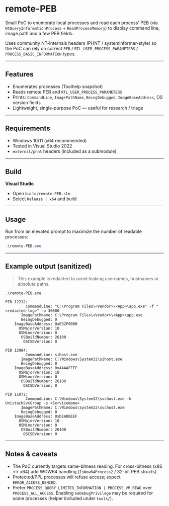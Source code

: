 # remote-PEB

Small PoC to enumerate local processes and read each process' PEB (via `NtQueryInformationProcess` + `ReadProcessMemory`) to display command line, image path and a few PEB fields.

Uses community NT-internals headers (PHNT / systeminformer-style) so the PoC can rely on correct `PEB` / `RTL_USER_PROCESS_PARAMETERS` / `PROCESS_BASIC_INFORMATION` types.

---

## Features

- Enumerates processes (Toolhelp snapshot)
- Reads remote PEB and `RTL_USER_PROCESS_PARAMETERS`
- Prints: `CommandLine`, `ImagePathName`, `BeingDebugged`, `ImageBaseAddress`, OS version fields
- Lightweight, single-purpose PoC — useful for research / triage

---

## Requirements

- Windows 10/11 (x64 recommended)
- Tested in Visual Studio 2022
- `external/phnt` headers (included as a submodule)

---

## Build

**Visual Studio**

* Open `build/remote-PEB.sln`
* Select `Release | x64` and build

---

## Usage

Run from an elevated prompt to maximize the number of readable processes:

```powershell
.\remote-PEB.exe
```

---

## Example output (sanitized)

> This example is redacted to avoid leaking usernames, hostnames or absolute paths.

```
.\remote-PEB.exe

PID 12212:
         CommandLine: "C:\Program Files\<Vendor>\<App>\app.exe" -f "<redacted-log>" -p 30000
       ImagePathName: C:\Program Files\<Vendor>\<App>\app.exe
       BeingDebugged: 0
    ImageBaseAddress: 0xE32F0000
      OSMajorVersion: 10
      OSMinorVersion: 0
       OSBuildNumber: 26100
        OSCSDVersion: 0

PID 12984:
         CommandLine: sihost.exe
       ImagePathName: C:\Windows\System32\sihost.exe
       BeingDebugged: 0
    ImageBaseAddress: 0xAAAAFFFF
      OSMajorVersion: 10
      OSMinorVersion: 0
       OSBuildNumber: 26100
        OSCSDVersion: 0

PID 11872:
         CommandLine: C:\Windows\System32\svchost.exe -k UnistackSvcGroup -s <ServiceName>
       ImagePathName: C:\Windows\System32\svchost.exe
       BeingDebugged: 0
    ImageBaseAddress: 0xDEADBEEF
      OSMajorVersion: 10
      OSMinorVersion: 0
       OSBuildNumber: 26100
        OSCSDVersion: 0
```

---

## Notes & caveats

* The PoC currently targets same-bitness reading. For cross-bitness (x86 ↔ x64) add WOW64 handling (`IsWow64Process2` / 32-bit PEB structs).
* Protected/PPL processes will refuse access; expect `ERROR_ACCESS_DENIED`.
* Prefer `PROCESS_QUERY_LIMITED_INFORMATION | PROCESS_VM_READ` over `PROCESS_ALL_ACCESS`. Enabling `SeDebugPrivilege` may be required for some processes (helper included under `tools/`).
